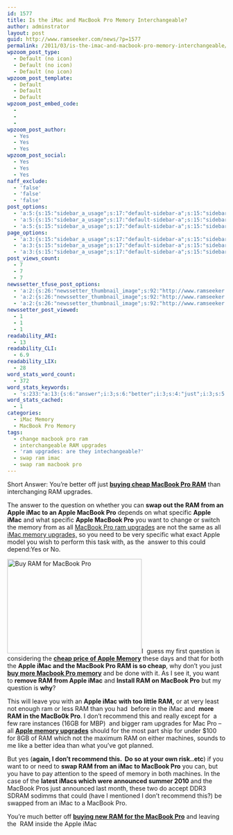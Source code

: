 ```yaml
---
id: 1577
title: Is the iMac and MacBook Pro Memory Interchangeable?
author: adminstrator
layout: post
guid: http://www.ramseeker.com/news/?p=1577
permalink: /2011/03/is-the-imac-and-macbook-pro-memory-interchangeable/
wpzoom_post_type:
  - Default (no icon)
  - Default (no icon)
  - Default (no icon)
wpzoom_post_template:
  - Default
  - Default
  - Default
wpzoom_post_embed_code:
  - 
  - 
  - 
wpzoom_post_author:
  - Yes
  - Yes
  - Yes
wpzoom_post_social:
  - Yes
  - Yes
  - Yes
naff_exclude:
  - 'false'
  - 'false'
  - 'false'
post_options:
  - 'a:5:{s:15:"sidebar_a_usage";s:17:"default-sidebar-a";s:15:"sidebar_b_usage";s:17:"default-sidebar-b";s:9:"hwa_usage";s:17:"default-headerbar";s:8:"ad_above";s:0:"";s:8:"ad_below";s:0:"";}'
  - 'a:5:{s:15:"sidebar_a_usage";s:17:"default-sidebar-a";s:15:"sidebar_b_usage";s:17:"default-sidebar-b";s:9:"hwa_usage";s:17:"default-headerbar";s:8:"ad_above";s:0:"";s:8:"ad_below";s:0:"";}'
  - 'a:5:{s:15:"sidebar_a_usage";s:17:"default-sidebar-a";s:15:"sidebar_b_usage";s:17:"default-sidebar-b";s:9:"hwa_usage";s:17:"default-headerbar";s:8:"ad_above";s:0:"";s:8:"ad_below";s:0:"";}'
page_options:
  - 'a:3:{s:15:"sidebar_a_usage";s:17:"default-sidebar-a";s:15:"sidebar_b_usage";s:17:"default-sidebar-b";s:9:"hwa_usage";s:17:"default-headerbar";}'
  - 'a:3:{s:15:"sidebar_a_usage";s:17:"default-sidebar-a";s:15:"sidebar_b_usage";s:17:"default-sidebar-b";s:9:"hwa_usage";s:17:"default-headerbar";}'
  - 'a:3:{s:15:"sidebar_a_usage";s:17:"default-sidebar-a";s:15:"sidebar_b_usage";s:17:"default-sidebar-b";s:9:"hwa_usage";s:17:"default-headerbar";}'
post_views_count:
  - 7
  - 7
  - 7
newssetter_tfuse_post_options:
  - 'a:2:{s:26:"newssetter_thumbnail_image";s:92:"http://www.ramseeker.com/wp-content/uploads/2011/03/Screen-shot-2011-03-30-at-1.31.36-PM.png";s:24:"newssetter_disable_image";s:4:"true";}'
  - 'a:2:{s:26:"newssetter_thumbnail_image";s:92:"http://www.ramseeker.com/wp-content/uploads/2011/03/Screen-shot-2011-03-30-at-1.31.36-PM.png";s:24:"newssetter_disable_image";s:4:"true";}'
  - 'a:2:{s:26:"newssetter_thumbnail_image";s:92:"http://www.ramseeker.com/wp-content/uploads/2011/03/Screen-shot-2011-03-30-at-1.31.36-PM.png";s:24:"newssetter_disable_image";s:4:"true";}'
newssetter_post_viewed:
  - 1
  - 1
  - 1
readability_ARI:
  - 13
readability_CLI:
  - 6.9
readability_LIX:
  - 28
word_stats_word_count:
  - 372
word_stats_keywords:
  - 's:233:"a:13:{s:6:"answer";i:3;s:6:"better";i:3;s:4:"just";i:3;s:5:"cheap";i:3;s:7:"macbook";i:11;s:8:"upgrades";i:5;s:8:"question";i:3;s:5:"apple";i:11;s:4:"imac";i:10;s:8:"specific";i:3;s:4:"want";i:3;s:6:"memory";i:6;s:9:"recommend";i:3;}";'
word_stats_cached:
  - 1
categories:
  - iMac Memory
  - MacBook Pro Memory
tags:
  - change macbook pro ram
  - interchangeable RAM upgrades
  - 'ram upgrades: are they intechangeable?'
  - swap ram imac
  - swap ram macbook pro
---
```

<div style="float: right; margin-right: 5px;">
</div>

<div style="float: right; margin-right: 5px;">
</div>

<div style="float: right; margin-right: 5px;">
</div>

Short Answer: You&#8217;re better off just **[buying cheap MacBook Pro RAM][1]** than interchanging RAM upgrades.

The answer to the question on whether you can **swap out the RAM from an Apple iMac to an Apple MacBook Pro** depends on what specific **Apple iMac** and what specific **Apple MacBook Pro** you want to change or switch the memory from as all [MacBook Pro ram upgrades][2] are not the same as all [iMac memory upgrades,][3] so you need to be very specific what exact Apple model you wish to perform this task with, as the  answer to this could depend:Yes or No.

<img class="alignnone size-full wp-image-1580" title="Buy cheap MacBook Pro RAM" src="http://www.ramseeker.com/wp-content/uploads/2011/03/Screen-shot-2011-03-30-at-1.31.36-PM.png" alt="Buy RAM for MacBook Pro " width="310" height="218" />I  guess my first question is considering the **[cheap price of Apple Memory][4]** these days and that for both the **Apple iMac and the MacBook Pro RAM is so cheap**, why don&#8217;t you just **[buy more Macbook Pro memory][5]** and be done with it. As I see it, you want to **remove RAM from Apple iMac** and **Install RAM on MacBook Pro** but my question is **why**?

This will leave you with an **Apple iMac with too little RAM,** or at very least not enough ram or less RAM than you had  before in the iMac and  **more RAM in the MacBo0k Pro**. I don&#8217;t recommend this and really except for  a few rare instances (16GB for MBP)  and bigger ram upgrades for Mac Pro &#8211; all **[Apple memory upgrades][6]** should for the most part ship for under $100 for 8GB of RAM which not the maximum RAM on either machines, sounds to me like a better idea than what you&#8217;ve got planned.

But yes (**again, I don&#8217;t recommend this.  Do so at your own risk..etc**) if you want to or need to **swap RAM from an iMac to MacBook Pro** you can, but you have to pay attention to the speed of memory in both machines. In the case of the **latest iMacs which were announced summer 2010** and the MacBook Pros just announced last month, these two do accept DDR3 SDRAM sodimms that could (have I mentioned I don&#8217;t recommend this?) be swapped from an iMac to a MacBook Pro.

You&#8217;re much better off **[buying new RAM for the MacBook Pro][1]** and leaving the  RAM inside the Apple iMac

 [1]: http://www.amazon.com/gp/product/B001PS9UKW/ref=as_li_ss_tl?ie=UTF8&tag=ramseeker-20&linkCode=as2&camp=1789&creative=390957&creativeASIN=B001PS9UKW
 [2]: http://www.ramseeker.com "macbook pro ram upgrades"
 [3]: http://www.ramseeker.com/memory/iMac_(DDR3_1333)/ "iMac RAM Upgrades"
 [4]: http://www.ramseeker.com "cheap apple memory"
 [5]: http://www.ramseeker.com/memory
 [6]: http://www.ramseeker.com/news/apple